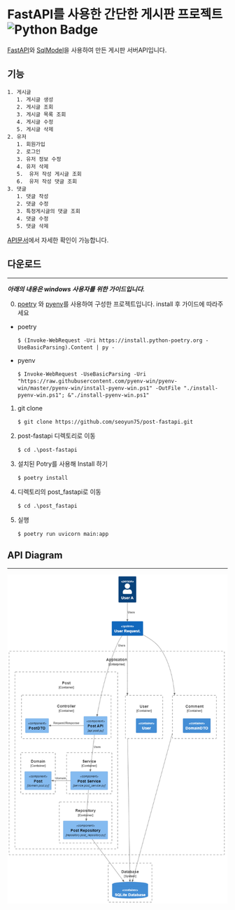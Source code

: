 # FastAPI를 사용한 간단한 게시판 프로젝트 ![Python Badge](https://img.shields.io/badge/python-3.11-blue)





[FastAPI](https://fastapi.tiangolo.com/ko/)와 [SqlModel](https://sqlmodel.tiangolo.com/)을 사용하여 만든 게시판 서버API입니다.

## 기능
    1. 게시글
       1. 게시글 생성
       2. 게시글 조회
       3. 게시글 목록 조회
       4. 게시글 수정
       5. 게시글 삭제
    2. 유저
       1. 회원가입
       2. 로그인
       3. 유저 정보 수정
       4. 유저 삭제
       5.  유저 작성 게시글 조회
       6.  유저 작성 댓글 조회
    3. 댓글
       1. 댓글 작성
       2. 댓글 수정
       3. 특정게시글의 댓글 조회
       4. 댓글 수정
       5. 댓글 삭제

[API문서](http://127.0.0.1:8000/docs)에서 자세한 확인이 가능합니다.
## 다운로드
---

***아래의 내용은 windows 사용자를 위한 가이드입니다.***

 0. [poetry](https://python-poetry.org/docs/#installation) 와 [pyenv](https://github.com/pyenv-win/pyenv-win)를 사용하여 구성한 프로젝트입니다. install 후 가이드에 따라주세요
   - poetry
      ```
      $ (Invoke-WebRequest -Uri https://install.python-poetry.org -UseBasicParsing).Content | py -
      ```
   - pyenv
      ```
      $ Invoke-WebRequest -UseBasicParsing -Uri "https://raw.githubusercontent.com/pyenv-win/pyenv-win/master/pyenv-win/install-pyenv-win.ps1" -OutFile "./install-pyenv-win.ps1"; &"./install-pyenv-win.ps1"
      ```

 1. git clone
    ``` 
    $ git clone https://github.com/seoyun75/post-fastapi.git 
    ```
 2. post-fastapi 디렉토리로 이동
    ``` 
    $ cd .\post-fastapi 
    ```
 3. 설치된 Potry를 사용해 Install 하기
    ``` 
    $ poetry install
    ```
 4. 디렉토리의 post_fastapi로 이동
    ```
    $ cd .\post_fastapi
    ```
 5. 실행
    ```
    $ poetry run uvicorn main:app
    ```


## API Diagram
---
![캡처](/diagram.PNG)
<!-- <img src="/uploads/1848994ad25765da30fa8ef3684c67bc/캡처.PNG"  width="700" height="370"> -->
